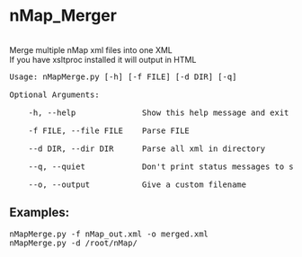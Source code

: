 # nMap_Merger
<br>Merge multiple nMap xml files into one XML
<br>If you have xsltproc installed it will output in HTML
<pre>
Usage: nMapMerge.py [-h] [-f FILE] [-d DIR] [-q]
<br>Optional Arguments:
<br>    -h, --help              Show this help message and exit
<br>    -f FILE, --file FILE    Parse FILE
<br>    --d DIR, --dir DIR      Parse all xml in directory
<br>    --q, --quiet            Don't print status messages to stdout
<br>    --o, --output           Give a custom filename
</pre>
## Examples:
<pre>
nMapMerge.py -f nMap_out.xml -o merged.xml
nMapMerge.py -d /root/nMap/
</pre>

